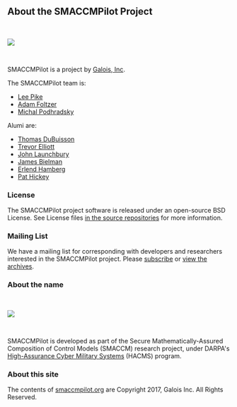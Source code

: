 ## About the SMACCMPilot Project

<br>

![](images/galoislogo.jpg)

<br>

SMACCMPilot is a project by [Galois, Inc](http://galois.com).

The SMACCMPilot team is:

- [Lee Pike](http://galois.com/team/lee-pike/)
- [Adam Foltzer](http://galois.com/team/adam-foltzer/)
- [Michal Podhradsky](http://podhrmic.github.io/)

Alumi are:

- [Thomas DuBuisson](http://galois.com/team/tom-dubuisson/)
- [Trevor Elliott](http://galois.com/team/trevor-elliott/)
- [John Launchbury]()
- [James Bielman]()
- [Erlend Hamberg](http://hamberg.no/erlend/about.html)
- [Pat Hickey]()


### License

The SMACCMPilot project software is released under an open-source BSD License.
See License files [in the source repositories][github] for more information.

[github]: http://github.com/galoisinc/smaccmpilot-build

### Mailing List

We have a mailing list for corresponding with developers and researchers
interested in the SMACCMPilot project. Please [subscribe][subscribe]
or [view the archives][archives].

[subscribe]: http://community.galois.com/mailman/listinfo/smaccmpilot
[archives]: http://community.galois.com/pipermail/smaccmpilot

### About the name

<br>

![](images/smaccmlogo.png)

<br>

SMACCMPilot is developed as part of the Secure Mathematically-Assured
Composition of Control Models (SMACCM) research project, under DARPA's
[High-Assurance Cyber Military Systems][hacms] (HACMS) program.

[hacms]: http://www.darpa.mil/program/high-assurance-cyber-military-systems

### About this site

The contents of [smaccmpilot.org][org] are Copyright 2017, Galois Inc. All Rights
Reserved.

[org]: http://smaccmpilot.org
